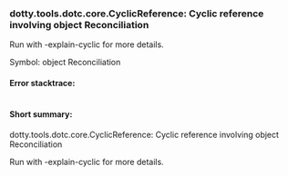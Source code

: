 ### dotty.tools.dotc.core.CyclicReference: Cyclic reference involving object Reconciliation

 Run with -explain-cyclic for more details.

Symbol: object Reconciliation

#### Error stacktrace:

```

```
#### Short summary: 

dotty.tools.dotc.core.CyclicReference: Cyclic reference involving object Reconciliation

 Run with -explain-cyclic for more details.